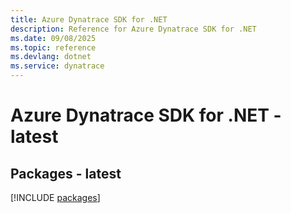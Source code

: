 ```yaml
---
title: Azure Dynatrace SDK for .NET
description: Reference for Azure Dynatrace SDK for .NET
ms.date: 09/08/2025
ms.topic: reference
ms.devlang: dotnet
ms.service: dynatrace
---
```

# Azure Dynatrace SDK for .NET - latest
## Packages - latest
[!INCLUDE [packages](dynatrace-index.md)]